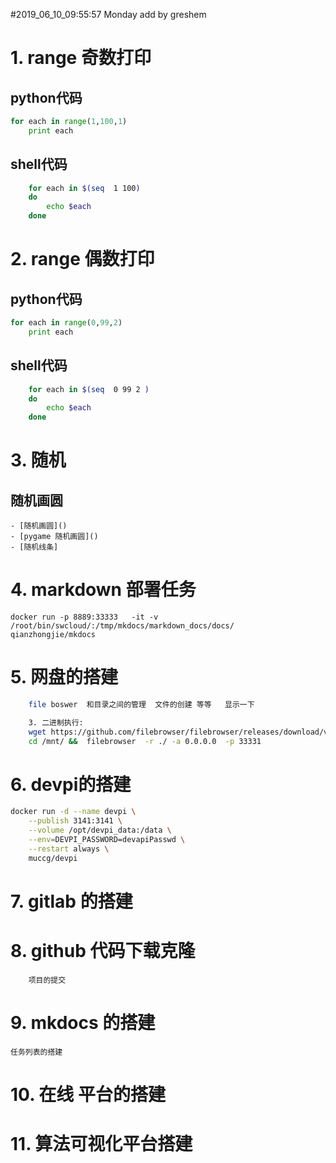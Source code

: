
#2019_06_10_09:55:57   Monday   add by greshem

# 1. range 奇数打印 
## python代码
``` python
for each in range(1,100,1)
    print each
```


## shell代码
``` bash
    for each in $(seq  1 100)
    do
        echo $each
    done
```
        
# 2. range 偶数打印 
## python代码
``` python
for each in range(0,99,2)
    print each
```


## shell代码
``` bash
    for each in $(seq  0 99 2 )
    do
        echo $each
    done
```

# 3. 随机 #
## 随机画圆

    - [随机画圆]()
    - [pygame 随机画圆]()
    - [随机线条]


# 4.  markdown 部署任务 
    docker run -p 8889:33333   -it -v /root/bin/swcloud/:/tmp/mkdocs/markdown_docs/docs/       qianzhongjie/mkdocs  



# 5. 网盘的搭建 
``` bash
    file boswer  和目录之间的管理  文件的创建 等等   显示一下 

    3. 二进制执行:
    wget https://github.com/filebrowser/filebrowser/releases/download/v2.0.12/linux-amd64-filebrowser.tar.gz
    cd /mnt/ &&  filebrowser  -r ./ -a 0.0.0.0  -p 33331
```

# 6. devpi的搭建  
``` bash
docker run -d --name devpi \
    --publish 3141:3141 \
    --volume /opt/devpi_data:/data \
    --env=DEVPI_PASSWORD=devapiPasswd \
    --restart always \
    muccg/devpi
```

    

# 7. gitlab 的搭建 

# 8.  github 代码下载克隆 
        项目的提交  

# 9. mkdocs 的搭建 
    任务列表的搭建 

# 10. 在线 平台的搭建

# 11. 算法可视化平台搭建 
